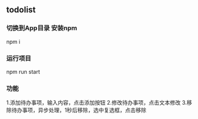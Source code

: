 ## todolist
###  切换到App目录 安装npm 
   npm i
###  运行项目
   npm run start
### 功能
1.添加待办事项，输入内容，点击添加按钮
2.修改待办事项，点击文本修改
3.移除待办事项，异步处理，1秒后移除，选中复选框，点击移除